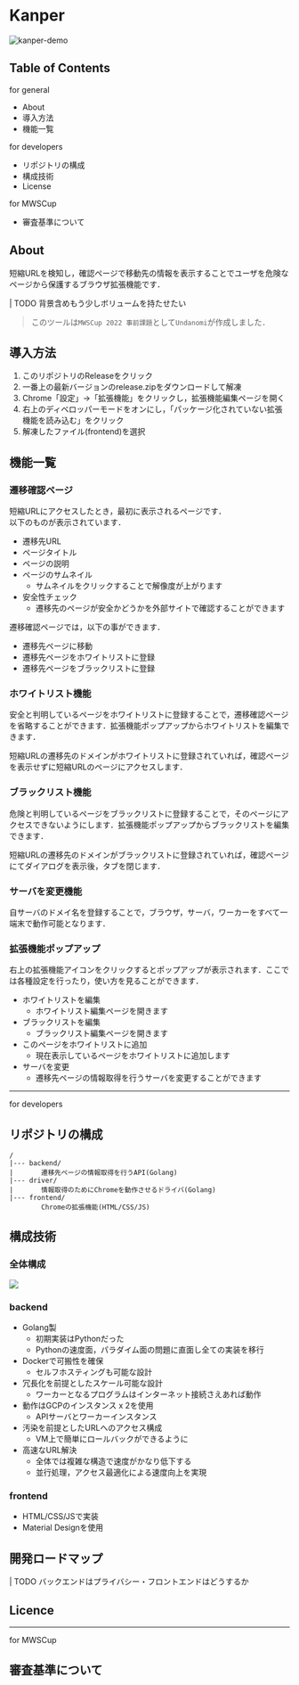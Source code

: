 # Kanper

![kanper-demo](https://user-images.githubusercontent.com/41366495/194407259-08027246-0de6-4101-98c6-4af273220a10.gif)

## Table of Contents
for general
- About
- 導入方法
- 機能一覧

for developers
- リポジトリの構成
- 構成技術
- License

for MWSCup
- 審査基準について

## About
短縮URLを検知し，確認ページで移動先の情報を表示することでユーザを危険なページから保護するブラウザ拡張機能です．

| TODO 背景含めもう少しボリュームを持たせたい

> このツールは`MWSCup 2022 事前課題`として`Undanomi`が作成しました．

## 導入方法
1. このリポジトリのReleaseをクリック
2. 一番上の最新バージョンのrelease.zipをダウンロードして解凍
3. Chrome「設定」→「拡張機能」をクリックし，拡張機能編集ページを開く
4. 右上のディベロッパーモードをオンにし，「パッケージ化されていない拡張機能を読み込む」をクリック
5. 解凍したファイル(frontend)を選択

## 機能一覧
### 遷移確認ページ
短縮URLにアクセスしたとき，最初に表示されるページです．  
以下のものが表示されています．
- 遷移先URL
- ページタイトル
- ページの説明
- ページのサムネイル
  - サムネイルをクリックすることで解像度が上がります
- 安全性チェック
  - 遷移先のページが安全かどうかを外部サイトで確認することができます

遷移確認ページでは，以下の事ができます．
- 遷移先ページに移動
- 遷移先ページをホワイトリストに登録
- 遷移先ページをブラックリストに登録

### ホワイトリスト機能
安全と判明しているページをホワイトリストに登録することで，遷移確認ページ
を省略することができます．拡張機能ポップアップからホワイトリストを編集できます．

短縮URLの遷移先のドメインがホワイトリストに登録されていれば，確認ページを表示せずに短縮URLのページにアクセスします．

### ブラックリスト機能
危険と判明しているページをブラックリストに登録することで，そのページにアクセスできないようにします．拡張機能ポップアップからブラックリストを編集できます．

短縮URLの遷移先のドメインがブラックリストに登録されていれば，確認ページにてダイアログを表示後，タブを閉じます．

### サーバを変更機能
自サーバのドメイ名を登録することで，ブラウザ，サーバ，ワーカーをすべて一端末で動作可能となります．

### 拡張機能ポップアップ
右上の拡張機能アイコンをクリックするとポップアップが表示されます．ここでは各種設定を行ったり，使い方を見ることができます．
- ホワイトリストを編集
  - ホワイトリスト編集ページを開きます
- ブラックリストを編集
  - ブラックリスト編集ページを開きます
- このページをホワイトリストに追加
  - 現在表示しているページをホワイトリストに追加します
- サーバを変更
  - 遷移先ページの情報取得を行うサーバを変更することができます

---
for developers
## リポジトリの構成
```
/
|--- backend/
|       遷移先ページの情報取得を行うAPI(Golang)
|--- driver/
|       情報取得のためにChromeを動作させるドライバ(Golang)
|--- frontend/
        Chromeの拡張機能(HTML/CSS/JS)
```

## 構成技術

### 全体構成

![](https://user-images.githubusercontent.com/41366495/194413609-cdcba445-769c-437d-8743-5e4fa847c4cd.png)

### backend

- Golang製
  - 初期実装はPythonだった
  - Pythonの速度面，パラダイム面の問題に直面し全ての実装を移行
- Dockerで可搬性を確保
  - セルフホスティングも可能な設計
- 冗長化を前提としたスケール可能な設計
  - ワーカーとなるプログラムはインターネット接続さえあれば動作
- 動作はGCPのインスタンス x 2を使用
  - APIサーバとワーカーインスタンス
- 汚染を前提としたURLへのアクセス構成
  - VM上で簡単にロールバックができるように
- 高速なURL解決
  - 全体では複雑な構造で速度がかなり低下する
  - 並行処理，アクセス最適化による速度向上を実現

### frontend
- HTML/CSS/JSで実装
- Material Designを使用

## 開発ロードマップ

| TODO バックエンドはプライバシー・フロントエンドはどうするか

## Licence

---
for MWSCup
## 審査基準について
